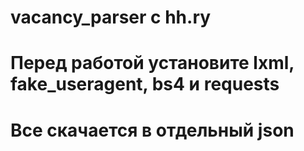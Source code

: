 # vacancy_parser с hh.ry

# Перед работой установите lxml, fake_useragent, bs4 и requests

# Все скачается в отдельный json
